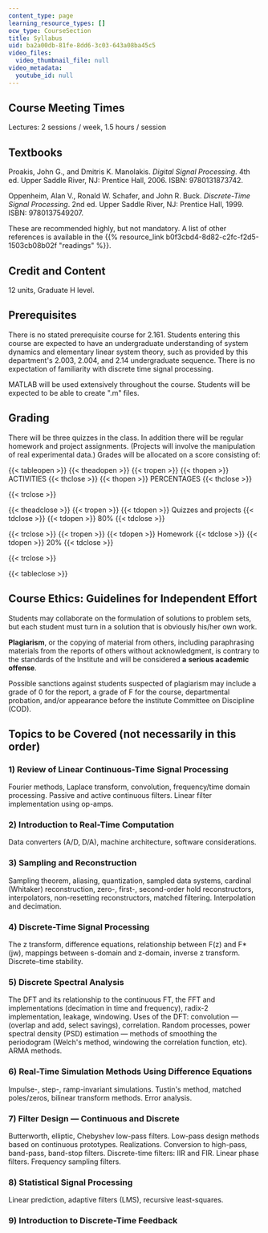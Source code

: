```yaml
---
content_type: page
learning_resource_types: []
ocw_type: CourseSection
title: Syllabus
uid: ba2a00db-81fe-8dd6-3c03-643a08ba45c5
video_files:
  video_thumbnail_file: null
video_metadata:
  youtube_id: null
---
```


Course Meeting Times
--------------------

Lectures: 2 sessions / week, 1.5 hours / session

Textbooks
---------

Proakis, John G., and Dmitris K. Manolakis. _Digital Signal Processing_. 4th ed. Upper Saddle River, NJ: Prentice Hall, 2006. ISBN: 9780131873742.

Oppenheim, Alan V., Ronald W. Schafer, and John R. Buck. _Discrete-Time Signal Processing_. 2nd ed. Upper Saddle River, NJ: Prentice Hall, 1999. ISBN: 9780137549207.

These are recommended highly, but not mandatory. A list of other references is available in the {{% resource_link b0f3cbd4-8d82-c2fc-f2d5-1503cb08b02f "readings" %}}.

Credit and Content
------------------

12 units, Graduate H level.

Prerequisites
-------------

There is no stated prerequisite course for 2.161. Students entering this course are expected to have an undergraduate understanding of system dynamics and elementary linear system theory, such as provided by this department's 2.003, 2.004, and 2.14 undergraduate sequence. There is no expectation of familiarity with discrete time signal processing.

MATLAB will be used extensively throughout the course. Students will be expected to be able to create ".m" files.

Grading
-------

There will be three quizzes in the class. In addition there will be regular homework and project assignments. (Projects will involve the manipulation of real experimental data.) Grades will be allocated on a score consisting of:

{{< tableopen >}}
{{< theadopen >}}
{{< tropen >}}
{{< thopen >}}
ACTIVITIES
{{< thclose >}}
{{< thopen >}}
PERCENTAGES
{{< thclose >}}

{{< trclose >}}

{{< theadclose >}}
{{< tropen >}}
{{< tdopen >}}
Quizzes and projects
{{< tdclose >}}
{{< tdopen >}}
80%
{{< tdclose >}}

{{< trclose >}}
{{< tropen >}}
{{< tdopen >}}
Homework
{{< tdclose >}}
{{< tdopen >}}
20%
{{< tdclose >}}

{{< trclose >}}

{{< tableclose >}}

Course Ethics: Guidelines for Independent Effort
------------------------------------------------

Students may collaborate on the formulation of solutions to problem sets, but each student must turn in a solution that is obviously his/her own work.

**Plagiarism**, or the copying of material from others, including paraphrasing materials from the reports of others without acknowledgment, is contrary to the standards of the Institute and will be considered **a** **serious academic offense**.

Possible sanctions against students suspected of plagiarism may include a grade of 0 for the report, a grade of F for the course, departmental probation, and/or appearance before the institute Committee on Discipline (COD).

Topics to be Covered (not necessarily in this order)
----------------------------------------------------

### 1) Review of Linear Continuous-Time Signal Processing

Fourier methods, Laplace transform, convolution, frequency/time domain processing. Passive and active continuous filters. Linear filter implementation using op-amps.

### 2) Introduction to Real-Time Computation

Data converters (A/D, D/A), machine architecture, software considerations.

### 3) Sampling and Reconstruction

Sampling theorem, aliasing, quantization, sampled data systems, cardinal (Whitaker) reconstruction, zero-, first-, second-order hold reconstructors, interpolators, non-resetting reconstructors, matched filtering. Interpolation and decimation.

### 4) Discrete-Time Signal Processing

The z transform, difference equations, relationship between F(z) and F\*(jw), mappings between s-domain and z-domain, inverse z transform. Discrete–time stability.

### 5) Discrete Spectral Analysis

The DFT and its relationship to the continuous FT, the FFT and implementations (decimation in time and frequency), radix-2 implementation, leakage, windowing. Uses of the DFT: convolution — (overlap and add, select savings), correlation. Random processes, power spectral density (PSD) estimation — methods of smoothing the periodogram (Welch's method, windowing the correlation function, etc). ARMA methods.

### 6) Real-Time Simulation Methods Using Difference Equations

Impulse-, step-, ramp-invariant simulations. Tustin's method, matched poles/zeros, bilinear transform methods. Error analysis.

### 7) Filter Design — Continuous and Discrete

Butterworth, elliptic, Chebyshev low-pass filters. Low-pass design methods based on continuous prototypes. Realizations. Conversion to high-pass, band-pass, band-stop filters. Discrete-time filters: IIR and FIR. Linear phase filters. Frequency sampling filters.

### 8) Statistical Signal Processing

Linear prediction, adaptive filters (LMS), recursive least-squares.

### 9) Introduction to Discrete-Time Feedback